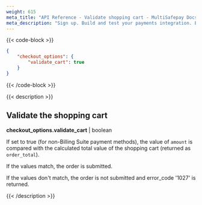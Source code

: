 ```yaml
---
weight: 615
meta_title: "API Reference - Validate shopping cart - MultiSafepay Docs"
meta_description: "Sign up. Build and test your payments integration. Explore our products and services. Use our API Reference, SDKs, and wrappers. Get support."
---
```


{{< code-block >}}

```json 
{
    "checkout_options": {
        "validate_cart": true
    }
}
```

{{< /code-block >}}

{{< description >}}

## Validate the shopping cart

**checkout_options.validate_cart** | boolean

If set to true (for non-Billing Suite payment methods), the value of `amount` is compared with the calculated total value of the shopping cart (returned as `order_total`).

If the values match, the order is submitted.

If the values don't match, the order is not submitted and error_code '1027' is returned.

{{< /description >}}
